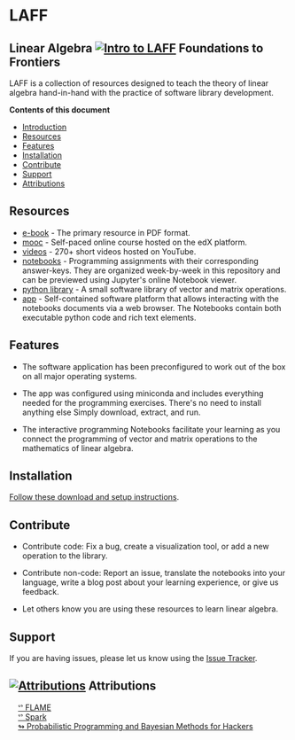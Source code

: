 LAFF
====
## Linear Algebra [![Intro to LAFF](https://avatars2.githubusercontent.com/u/5923309?s=100&v=4)](https://www.youtube.com/watch?v=Id4ccjAqr5M) Foundations to Frontiers
LAFF is a collection of resources designed to teach the theory of linear algebra hand-in-hand with the practice of software library development.

**Contents of this document**
- [Introduction](#laff)
- [Resources](#resources)
- [Features](#features)
- [Installation](#installation)
- [Contribute](#contribute)
- [Support](#support)
- [Attributions](#attributions)

Resources
---------
- [e-book](http://www.ulaff.net/LAFF-N2LW-Spring14.html) - The primary resource in PDF format.
- [mooc](https://www.edx.org/course/laff-linear-algebra-foundations-to-frontiers) - Self-paced online course hosted on the edX platform.
- [videos](https://www.youtube.com/user/LAFFutX/playlists) - 270+ short videos hosted on YouTube.
- [notebooks](https://nbviewer.jupyter.org/github/ULAFF/notebooks/tree/master) - Programming assignments with their corresponding answer-keys. They are organized week-by-week in this repository and can be previewed using Jupyter's online Notebook viewer.
- [python library](https://github.com/ULAFF/lib) - A small software library of vector and matrix operations.
- [app](http://ulaff.github.io/pages/download-software.html) - Self-contained software platform that allows interacting with the notebooks documents via a web browser. The Notebooks contain both executable python code and rich text elements.

Features
--------
- The software application has been preconfigured to work out of the box on all major operating systems.

- The app was configured using miniconda and includes everything needed for the programming exercises. There's no need to install anything else Simply download, extract, and run.

- The interactive programming Notebooks facilitate your learning as you connect the programming of vector and matrix operations to the mathematics of linear algebra.

Installation
------------
[Follow these download and setup instructions](http://ulaff.github.io/pages/download-software.html).

Contribute
----------
- Contribute code: Fix a bug, create a visualization tool, or add a new operation to the library.

- Contribute non-code: Report an issue, translate the notebooks into your language, write a blog post about your learning experience, or give us feedback.

- Let others know you are using these resources to learn linear algebra.

Support
-------
If you are having issues, please let us know using the [Issue Tracker](https://www.github.com/ULAFF/notebooks/issues).


[![Attributions](https://raw.githubusercontent.com/ULAFF/software/master/shared/icons/badges/dark-2.png)](http://www.curatorscode.org)
Attributions
------------
&nbsp;&nbsp;&nbsp;&nbsp;[&#x1525; FLAME](http://www.cs.utexas.edu/~flame)  
&nbsp;&nbsp;&nbsp;&nbsp;[&#x1525; Spark](http://www.cs.utexas.edu/users/flame/Spark)  
&nbsp;&nbsp;&nbsp;&nbsp;[&#x21ac; Probabilistic Programming and Bayesian Methods for Hackers](http://nbviewer.ipython.org/github/CamDavidsonPilon/Probabilistic-Programming-and-Bayesian-Methods-for-Hackers/blob/master/Prologue/Prologue.ipynb)  
